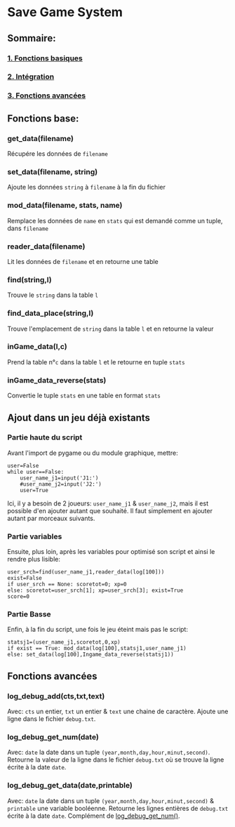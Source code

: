 # Save Game System
## Sommaire:
### [1. Fonctions basiques](#fonctions-base)
### [2. Intégration](#ajout-dans-un-jeu-déjà-existants)
### [3. Fonctions avancées](#fonctions-avancées)
## Fonctions base:
### get_data(filename)
Récupére les données de ```filename```
### set_data(filename, string)
Ajoute les données ```string``` à ```filename``` à la fin du fichier
### mod_data(filename, stats, name)
Remplace les données de ```name``` en ```stats``` qui est demandé comme un tuple, dans ```filename```
### reader_data(filename)
Lit les données de ```filename``` et en retourne une table
### find(string,l)
Trouve le ```string``` dans la table ```l```
### find_data_place(string,l)
Trouve l'emplacement de ```string``` dans la table ```l``` et en retourne la valeur
### inGame_data(l,c)
Prend la table n°```c``` dans la table ```l``` et le retourne en tuple ```stats```
### inGame_data_reverse(stats)
Convertie le tuple ```stats``` en une table en format ```stats```
## Ajout dans un jeu déjà existants
### Partie haute du script
Avant l'import de pygame ou du module graphique, mettre:
```
user=False
while user==False:
    user_name_j1=input('J1:')
    #user_name_j2=input('J2:')
    user=True
```
Ici, il y a besoin de 2 joueurs: ```user_name_j1``` & ```user_name_j2```, mais il est possible d'en ajouter autant que souhaité. Il faut simplement en ajouter autant par morceaux suivants.
### Partie variables
Ensuite, plus loin, après les variables pour optimisé son script et ainsi le rendre plus lisible:
```
user_srch=find(user_name_j1,reader_data(log[100]))
exist=False
if user_srch == None: scoretot=0; xp=0
else: scoretot=user_srch[1]; xp=user_srch[3]; exist=True
score=0
```
### Partie Basse
Enfin, à la fin du script, une fois le jeu éteint mais pas le script:
```
statsj1=(user_name_j1,scoretot,0,xp)
if exist == True: mod_data(log[100],statsj1,user_name_j1)
else: set_data(log[100],Ingame_data_reverse(statsj1))
```
## Fonctions avancées
### log_debug_add(cts,txt,text)
Avec: ```cts``` un entier, ```txt``` un entier & ```text``` une chaine de caractère.
Ajoute une ligne dans le fichier ```debug.txt```.
### log_debug_get_num(date)
Avec: ```date``` la date dans un tuple ```(year,month,day,hour,minut,second)```.
Retourne la valeur de la ligne dans le fichier ```debug.txt``` où se trouve la ligne écrite à la date ```date```.
### log_debug_get_data(date,printable)
Avec: ```date``` la date dans un tuple ```(year,month,day,hour,minut,second)``` & ```printable``` une variable booléenne.
Retourne les lignes entières de ```debug.txt``` écrite à la date ```date```.
Complément de [log_debug_get_num()](#log_debug_get_numdate).